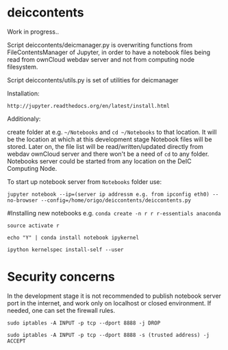 # deiccontents
Work in progress.. 

Script deiccontents/deicmanager.py is overwriting functions from FileContentsManager of Jupyter, in order to have a notebook files being read from ownCloud webdav server and not from computing node filesystem. 

Script deiccontents/utils.py is set of utilities for deicmanager

Installation:

``http://jupyter.readthedocs.org/en/latest/install.html``

Additionaly:

create folder at e.g. ``~/Notebooks`` and ``cd ~/Notebooks`` to that location. It will be the location at which at this development stage Notebook files will be stored. Later on, the file list will be read/written/updated directly from webdav ownCloud server and there won't be a need of ``cd`` to any folder. Notebooks server could be started from any location on the DeIC Computing Node.



To start up notebook server from ``Notebooks`` folder use:

``jupyter notebook --ip=(server ip addressm e.g. from ipconfig eth0) --no-browser --config=/home/origo/deiccontents/deiccontents.py ``

#Installing new notebooks
e.g.
``conda create -n r r r-essentials anaconda``

``source activate r``

``echo "Y" | conda install notebook ipykernel``

``ipython kernelspec install-self --user``

# Security concerns
In the development stage it is not recommended to publish notebook server port in the internet, and work only on localhost or closed environment. If needed, one can set the firewall rules.  

``sudo iptables -A INPUT -p tcp --dport 8888 -j DROP``

``sudo iptables -A INPUT -p tcp --dport 8888 -s (trusted address) -j ACCEPT``
